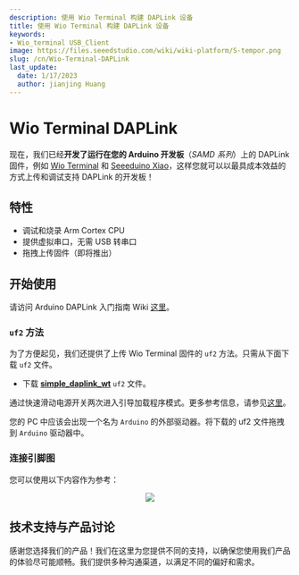 ```yaml
---
description: 使用 Wio Terminal 构建 DAPLink 设备
title: 使用 Wio Terminal 构建 DAPLink 设备
keywords:
- Wio_terminal USB_Client
image: https://files.seeedstudio.com/wiki/wiki-platform/S-tempor.png
slug: /cn/Wio-Terminal-DAPLink
last_update:
  date: 1/17/2023
  author: jianjing Huang
---
```


# Wio Terminal DAPLink

现在，我们已经**开发了运行在您的 Arduino 开发板**（*SAMD 系列*）上的 DAPLink 固件，例如 [Wio Terminal](https://www.seeedstudio.com/Wio-Terminal-p-4509.html) 和 [Seeeduino Xiao](https://www.seeedstudio.com/Seeeduino-XIAO-Arduino-Microcontroller-SAMD21-Cortex-M0+-p-4426.html)，这样您就可以以最具成本效益的方式上传和调试支持 DAPLink 的开发板！

## 特性

- 调试和烧录 Arm Cortex CPU
- 提供虚拟串口，无需 USB 转串口
- 拖拽上传固件（即将推出）

## 开始使用

请访问 Arduino DAPLink 入门指南 Wiki [这里](https://wiki.seeedstudio.com/cn/Arduino-DAPLink/)。

### `uf2` 方法

为了方便起见，我们还提供了上传 Wio Terminal 固件的 `uf2` 方法。只需从下面下载 `uf2` 文件。

- 下载 [**simple_daplink_wt**](https://files.seeedstudio.com/wiki/Wio-Terminal/res/simple_daplink_wt.uf2) `uf2` 文件。

通过快速滑动电源开关两次进入引导加载程序模式。更多参考信息，请参见[这里](https://wiki.seeedstudio.com/cn/Wio-Terminal-Getting-Started/#faq)。

您的 PC 中应该会出现一个名为 `Arduino` 的外部驱动器。将下载的 uf2 文件拖拽到 `Arduino` 驱动器中。

### 连接引脚图

您可以使用以下内容作为参考：

<div align="center"><img src="https://files.seeedstudio.com/wiki/DAPLink/daplink-wt.jpg"/></div>

## 技术支持与产品讨论


感谢您选择我们的产品！我们在这里为您提供不同的支持，以确保您使用我们产品的体验尽可能顺畅。我们提供多种沟通渠道，以满足不同的偏好和需求。

<div class="button_tech_support_container">
<a href="https://forum.seeedstudio.com/" class="button_forum"></a> 
<a href="https://www.seeedstudio.com/contacts" class="button_email"></a>
</div>

<div class="button_tech_support_container">
<a href="https://discord.gg/eWkprNDMU7" class="button_discord"></a> 
<a href="https://github.com/Seeed-Studio/wiki-documents/discussions/69" class="button_discussion"></a>
</div>